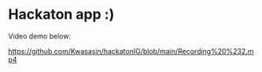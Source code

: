 # Hackaton app :)

Video demo below:

https://github.com/Kwasasin/hackatonIG/blob/main/Recording%20%232.mp4
